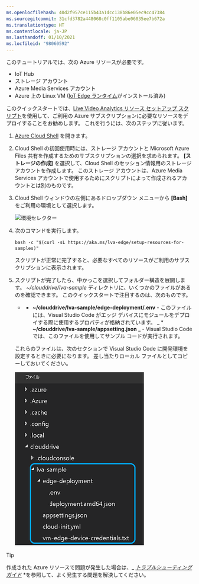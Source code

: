 ```yaml
---
ms.openlocfilehash: 40d2f957ce115b43a1dcc138b86e05ec9cc47384
ms.sourcegitcommit: 31cfd3782a448068c0ff1105abe06035ee7b672a
ms.translationtype: HT
ms.contentlocale: ja-JP
ms.lasthandoff: 01/10/2021
ms.locfileid: "98060592"
---
```

このチュートリアルでは、次の Azure リソースが必要です。

* IoT Hub
* ストレージ アカウント
* Azure Media Services アカウント
* Azure 上の Linux VM ([IoT Edge ランタイム](../../../../../iot-edge/how-to-install-iot-edge.md)がインストール済み)

このクイックスタートでは、[Live Video Analytics リソース セットアップ スクリプト](https://github.com/Azure/live-video-analytics/tree/master/edge/setup)を使用して、ご利用の Azure サブスクリプションに必要なリソースをデプロイすることをお勧めします。 これを行うには、次のステップに従います。

1. [Azure Cloud Shell](https://shell.azure.com) を開きます。
1. Cloud Shell の初回使用時には、ストレージ アカウントと Microsoft Azure Files 共有を作成するためのサブスクリプションの選択を求められます。 **[ストレージの作成]** を選択して、Cloud Shell のセッション情報用のストレージ アカウントを作成します。 このストレージ アカウントは、Azure Media Services アカウントで使用するためにスクリプトによって作成されるアカウントとは別のものです。
1. Cloud Shell ウィンドウの左側にあるドロップダウン メニューから **[Bash]** をご利用の環境として選択します。

    ![環境セレクター](../../../media/quickstarts/env-selector.png)
1. 次のコマンドを実行します。

    ```
    bash -c "$(curl -sL https://aka.ms/lva-edge/setup-resources-for-samples)"
    ```
    
    スクリプトが正常に完了すると、必要なすべてのリソースがご利用のサブスクリプションに表示されます。
1. スクリプトが完了したら、中かっこを選択してフォルダー構造を展開します。 *~/clouddrive/lva-sample* ディレクトリに、いくつかのファイルがあるのを確認できます。 このクイックスタートで注目するのは、次のものです。

     * * **~/clouddrive/lva-sample/edge-deployment/.env** - このファイルには、Visual Studio Code がエッジ デバイスにモジュールをデプロイする際に使用するプロパティが格納されています。
     _ * **~/clouddrive/lva-sample/appsetting.json** _ - Visual Studio Code では、このファイルを使用してサンプル コードが実行されます。
     
    これらのファイルは、次のセクションで Visual Studio Code に開発環境を設定するときに必要になります。 差し当たりローカル ファイルとしてコピーしておいてください。
    
    ![アプリケーション設定](../../../media/quickstarts/clouddrive.png)

> [!TIP]
> 作成された Azure リソースで問題が発生した場合は、_ *[トラブルシューティング ガイド](../../../troubleshoot-how-to.md#common-error-resolutions)* *を参照して、よく発生する問題を解決してください。
